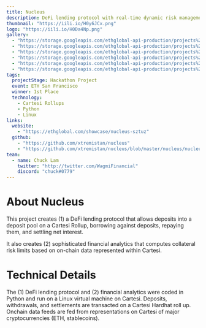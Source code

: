 ```yaml
---
title: Nucleus
description: DeFi lending protocol with real-time dynamic risk management
thumbnail: "https://iili.io/H0y6JCx.png"
logo: "https://iili.io/H0Da4Np.png"
gallery:
  - "https://storage.googleapis.com/ethglobal-api-production/projects%2Fsztuz%2Fimages%2FScreen%20Shot%202022-11-06%20at%208.47.13%20AM.jpg"
  - "https://storage.googleapis.com/ethglobal-api-production/projects%2Fsztuz%2Fimages%2FScreen%20Shot%202022-11-06%20at%208.47.21%20AM.jpg"
  - "https://storage.googleapis.com/ethglobal-api-production/projects%2Fsztuz%2Fimages%2FScreen%20Shot%202022-11-06%20at%208.47.33%20AM.jpg"
  - "https://storage.googleapis.com/ethglobal-api-production/projects%2Fsztuz%2Fimages%2FScreen%20Shot%202022-11-06%20at%208.47.52%20AM.jpg"
  - "https://storage.googleapis.com/ethglobal-api-production/projects%2Fsztuz%2Fimages%2FScreen%20Shot%202022-11-06%20at%208.48.06%20AM.jpg"
  - "https://storage.googleapis.com/ethglobal-api-production/projects%2Fsztuz%2Fimages%2FScreen%20Shot%202022-11-06%20at%208.48.34%20AM.jpg"
tags:
  projectStage: Hackathon Project
  event: ETH San Francisco
  winner: 1st Place
  technology:
    - Cartesi Rollups
    - Python
    - Linux
links:
  website:
    - "https://ethglobal.com/showcase/nucleus-sztuz"
  github:
    - "https://github.com/xtremistan/nucleus"
    - "https://github.com/xtremistan/nucleus/blob/master/nucleus/nucleus.py"
team:
  - name: Chuck Lam
    twitter: "http://twitter.com/WagmiFinancial"
    discord: "chuck#0779"
---
```


# About Nucleus

This project creates (1) a DeFi lending protocol that allows deposits into a deposit pool on a Cartesi Rollup, borrowing against deposits, repaying them, and settling net interest.

It also creates (2) sophisticated financial analytics that computes collateral risk limits based on on-chain data represented within Cartesi.

# Technical Details

The (1) DeFi lending protocol and (2) financial analytics were coded in Python and run on a Linux virtual machine on Cartesi. Deposits, withdrawals, and settlements are transacted on a Cartesi Hardhat roll up. Onchain data feeds are fed from representations on Cartesi of major cryptocurrencies (ETH, stablecoins).
